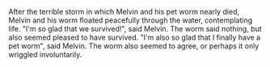 After the terrible storm in which Melvin and his pet worm nearly died, Melvin and his worm floated peacefully through the water, contemplating life.
"I'm so glad that we survived!", said Melvin.
The worm said nothing, but also seemed pleased to have survived.
"I'm also so glad that I finally have a pet worm", said Melvin.
The worm also seemed to agree, or perhaps it only wriggled involuntarily.
